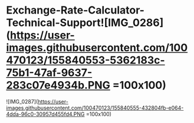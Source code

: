 # Exchange-Rate-Calculator-Technical-Support![IMG_0286](https://user-images.githubusercontent.com/100470123/155840553-5362183c-75b1-47af-9637-283c07e4934b.PNG =100x100)
![IMG_0287](https://user-images.githubusercontent.com/100470123/155840555-432804fb-e064-4dda-96c0-30957d455fd4.PNG =100x100)
